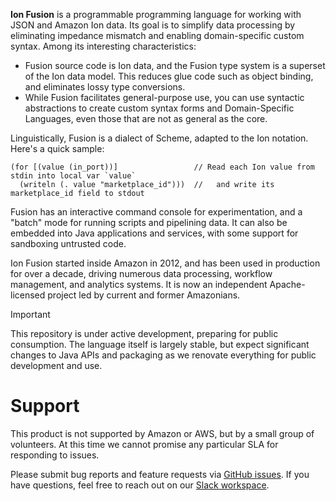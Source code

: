 <!-- Copyright Ion Fusion contributors. All rights reserved. -->
<!-- SPDX-License-Identifier: Apache-2.0 -->

**Ion Fusion** is a programmable programming language for working with JSON and Amazon Ion data.
Its goal is to simplify data processing by eliminating impedance mismatch and enabling
domain-specific custom syntax. Among its interesting characteristics:

* Fusion source code is Ion data, and the Fusion type system is a superset of the Ion data model.
  This reduces glue code such as object binding, and eliminates lossy type conversions.
* While Fusion facilitates general-purpose use, you can use syntactic abstractions to create
custom syntax forms and Domain-Specific Languages, even those that are not as general as the core.

Linguistically, Fusion is a dialect of Scheme, adapted to the Ion notation. Here's a quick sample:

```
(for [(value (in_port))]                 // Read each Ion value from stdin into local var `value`
  (writeln (. value "marketplace_id")))  //   and write its marketplace_id field to stdout
```

Fusion has an interactive command console for experimentation, and a "batch" mode for running
scripts and pipelining data. It can also be embedded into Java applications and services, with
some support for sandboxing untrusted code.

Ion Fusion started inside Amazon in 2012, and has been used in production for over a
decade, driving numerous data processing, workflow management, and analytics systems.
It is now an independent Apache-licensed project led by current and former Amazonians.

> [!IMPORTANT]
> This repository is under active development, preparing for public consumption. The language
> itself is largely stable, but expect significant changes to Java APIs and packaging as we
> renovate everything for public development and use.


# Support

This product is not supported by Amazon or AWS, but by a small group of volunteers.
At this time we cannot promise any particular SLA for responding to issues.

Please submit bug reports and feature requests via [GitHub issues][issues].
If you have questions, feel free to reach out on our [Slack workspace][slack].

[issues]: https://github.com/ion-fusion/fusion-java/issues
[slack]:  https://join.slack.com/t/ion-fusion/shared_invite/zt-2y0jr8vh2-bZLa66hdyZ3ykHcgOcYkcA

